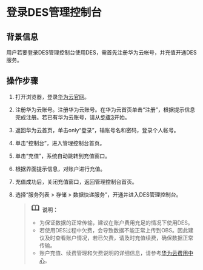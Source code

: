 # 登录DES管理控制台<a name="ZH-CN_TOPIC_0149063567"></a>

## 背景信息<a name="section19245103812307"></a>

用户若要登录DES管理控制台使用DES，需首先注册华为云帐号，并充值开通DES服务。

## 操作步骤<a name="section1884164915579"></a>

1.  打开浏览器，登录[华为云官网](https://www.huaweicloud.com)。
2.  注册华为云账号。注册华为云账号。在华为云首页单击“注册”，根据提示信息完成注册。若已有华为云账号，请从[步骤3](#li162017553313)开始。
3.  <a name="li162017553313"></a>返回华为云首页，单击only“登录”，输账号名和密码，登录个人帐号。
4.  单击“控制台”，进入管理控制台首页。
5.  单击“充值”，系统自动跳转到充值窗口。
6.  根据界面提示信息，对账户进行充值。
7.  充值成功后，关闭充值窗口，返回管理控制台首页。
8.  选择“服务列表 \> 存储 \> 数据快递服务”，开通并进入DES管理控制台。

    >![](public_sys-resources/icon-note.gif) **说明：**   
    >-   为保证数据的正常传输，建议在账户费用充足的情况下使用DES。  
    >-   若使用DES过程中欠费，会导致数据不能正常上传到OBS。因此建议及时查看账户情况，若已欠费，请及时充值续费，确保数据正常传输。  
    >-   账户充值、续费管理和欠费说明的详细信息，请参考[华为云费用中心](https://support.huaweicloud.com/usermanual-billing/zh-cn_topic_0081343161.html)。  


